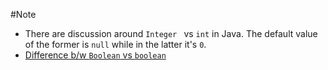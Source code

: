 #Note
* There are discussion around `Integer ` vs `int` in Java. The default value of the former is `null` while in the latter it's `0`.
* [Difference b/w `Boolean` vs `boolean`](http://stackoverflow.com/questions/18953251/when-should-i-use-boolean-instead-of-boolean)
